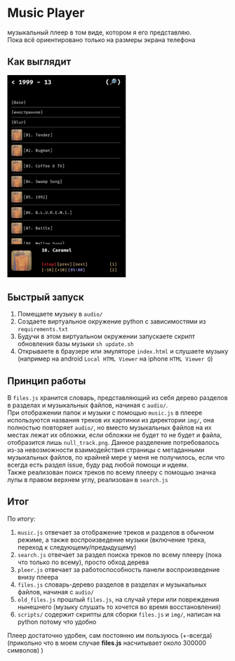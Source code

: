# Music Player

музыкальный плеер в том виде, котором я его представляю.  
Пока всё ориентировано только на размеры экрана телефона

## Как выглядит

<img src="README_media/1-image.png" alt="ну тут то как выглядит плеер короче" width="270"/>  

## Быстрый запуск

1. Помещаете музыку в `audio/`
2. Создаете виртуальное окружение python с зависимостями из `requirements.txt`
3. Будучи в этом виртуальном окружении запускаете скрипт обновления базы музыки `sh update.sh`
4. Открываете в браузере или эмуляторе `index.html` и слушаете музыку (например на android `Local HTML Viewer` на iphone `HTML Viewer Q`)

## Принцип работы

В `files.js` хранится словарь, представляющий из себя дерево разделов в разделах и музыкальных файлов, начиная с `audio/`.  
При отображении папок и музыки с помощью `music.js` в плеере используются названия треков их картинки из директории `img/`, она полностью повторяет `audio/`, но вместо музыкальных файлов на их местах лежат их обложки, если обложки не будет то не будет и файла, отобразится лишь `null_track.png`. Данное разделение потребовалось из-за невозможности взаимодействия страницы с метаданными музыкальных файлов, по крайней мере у меня не получилось, если что всегда есть раздел issue, буду рад любой помощи и идеям.  
Также реализован поиск треков по всему плееру с помощью значка лупы в правом верхнем углу, реализован в `search.js`

## Итог

По итогу:  

1. `music.js` отвечает за отображение треков и разделов в обычном режиме, а также воспроизведение музыки (включение трека, переход к следующему/предыдущему)
2. `search.js` отвечает за раздел поиска треков по всему плееру (пока что только по всему), просто обход дерева
3. `pleer.js` отвечает за работоспособность панели воспроизведение внизу плеера
4. `files.js` словарь-дерево разделов в разделах и музыкальных файлов, начиная с `audio/`
5. `old_files.js` прошлый `files.js`, на случай утери или повреждения нынешнего (музыку слушать то хочется во время восстановления)
6. `scripts/` содержит скрипты для сборки `files.js` и `img/`, написан на python потому что удобно

Плеер достаточно удобен, сам постоянно им пользуюсь (+-всегда)  
(прикольно что в моем случае **files.js** насчитывает около 300000 символов) )
